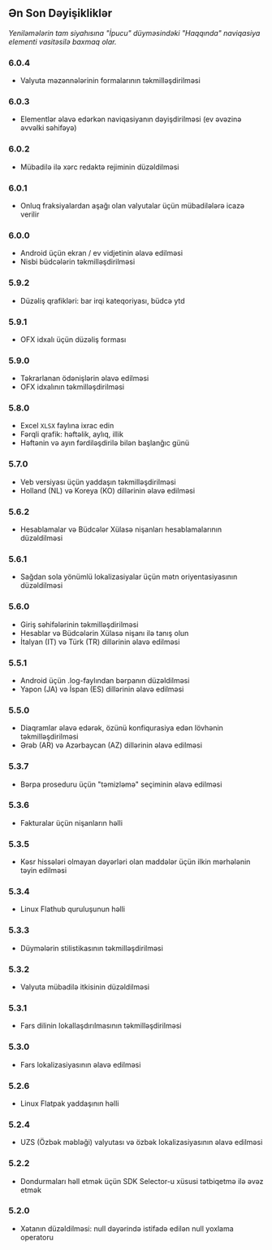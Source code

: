 ## Ən Son Dəyişikliklər

_Yeniləmələrin tam siyahısına "İpucu" düyməsindəki "Haqqında" naviqasiya elementi vasitəsilə baxmaq olar._

### 6.0.4
- Valyuta məzənnələrinin formalarının təkmilləşdirilməsi

### 6.0.3
- Elementlər əlavə edərkən naviqasiyanın dəyişdirilməsi (ev əvəzinə əvvəlki səhifəyə)

### 6.0.2
- Mübadilə ilə xərc redaktə rejiminin düzəldilməsi

### 6.0.1
- Onluq fraksiyalardan aşağı olan valyutalar üçün mübadilələrə icazə verilir

### 6.0.0
- Android üçün ekran / ev vidjetinin əlavə edilməsi
- Nisbi büdcələrin təkmilləşdirilməsi

### 5.9.2
- Düzəliş qrafikləri: bar irqi kateqoriyası, büdcə ytd

### 5.9.1
- OFX idxalı üçün düzəliş forması

### 5.9.0
- Təkrarlanan ödənişlərin əlavə edilməsi
- OFX idxalının təkmilləşdirilməsi

### 5.8.0
- Excel `XLSX` faylına ixrac edin
- Fərqli qrafik: həftəlik, aylıq, illik
- Həftənin və ayın fərdiləşdirilə bilən başlanğıc günü

### 5.7.0
- Veb versiyası üçün yaddaşın təkmilləşdirilməsi
- Holland (NL) və Koreya (KO) dillərinin əlavə edilməsi

### 5.6.2
- Hesablamalar və Büdcələr Xülasə nişanları hesablamalarının düzəldilməsi

### 5.6.1
- Sağdan sola yönümlü lokalizasiyalar üçün mətn oriyentasiyasının düzəldilməsi

### 5.6.0
- Giriş səhifələrinin təkmilləşdirilməsi
- Hesablar və Büdcələrin Xülasə nişanı ilə tanış olun
- İtalyan (IT) və Türk (TR) dillərinin əlavə edilməsi

### 5.5.1
- Android üçün .log-faylından bərpanın düzəldilməsi
- Yapon (JA) və İspan (ES) dillərinin əlavə edilməsi

### 5.5.0
- Diaqramlar əlavə edərək, özünü konfiqurasiya edən lövhənin təkmilləşdirilməsi
- Ərəb (AR) və Azərbaycan (AZ) dillərinin əlavə edilməsi

### 5.3.7
- Bərpa proseduru üçün "təmizləmə" seçiminin əlavə edilməsi

### 5.3.6
- Fakturalar üçün nişanların həlli

### 5.3.5
- Kəsr hissələri olmayan dəyərləri olan maddələr üçün ilkin mərhələnin təyin edilməsi

### 5.3.4
- Linux Flathub quruluşunun həlli

### 5.3.3
- Düymələrin stilistikasının təkmilləşdirilməsi

### 5.3.2
- Valyuta mübadilə itkisinin düzəldilməsi

### 5.3.1
- Fars dilinin lokallaşdırılmasının təkmilləşdirilməsi

### 5.3.0
- Fars lokalizasiyasının əlavə edilməsi

### 5.2.6
- Linux Flatpak yaddaşının həlli

### 5.2.4
- UZS (Özbək məbləği) valyutası və özbək lokalizasiyasının əlavə edilməsi

### 5.2.2
- Dondurmaları həll etmək üçün SDK Selector-u xüsusi tətbiqetmə ilə əvəz etmək

### 5.2.0
- Xətanın düzəldilməsi: null dəyərində istifadə edilən null yoxlama operatoru
